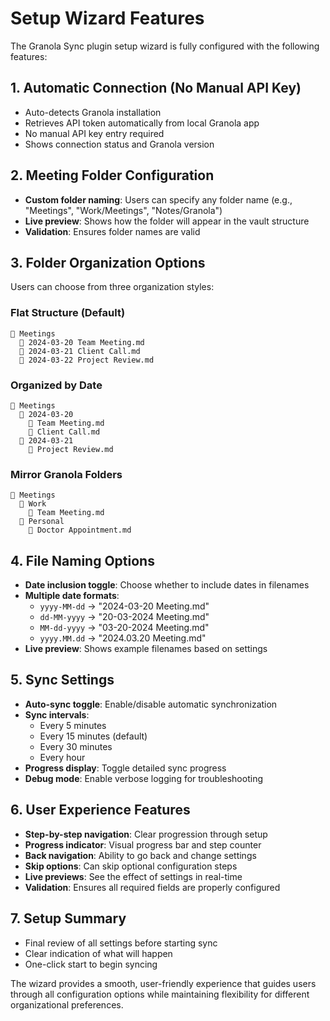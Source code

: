 # Setup Wizard Features

The Granola Sync plugin setup wizard is fully configured with the following features:

## 1. Automatic Connection (No Manual API Key)
- Auto-detects Granola installation
- Retrieves API token automatically from local Granola app
- No manual API key entry required
- Shows connection status and Granola version

## 2. Meeting Folder Configuration
- **Custom folder naming**: Users can specify any folder name (e.g., "Meetings", "Work/Meetings", "Notes/Granola")
- **Live preview**: Shows how the folder will appear in the vault structure
- **Validation**: Ensures folder names are valid

## 3. Folder Organization Options
Users can choose from three organization styles:

### Flat Structure (Default)
```
📁 Meetings
  📄 2024-03-20 Team Meeting.md
  📄 2024-03-21 Client Call.md
  📄 2024-03-22 Project Review.md
```

### Organized by Date
```
📁 Meetings
  📁 2024-03-20
    📄 Team Meeting.md
    📄 Client Call.md
  📁 2024-03-21
    📄 Project Review.md
```

### Mirror Granola Folders
```
📁 Meetings
  📁 Work
    📄 Team Meeting.md
  📁 Personal
    📄 Doctor Appointment.md
```

## 4. File Naming Options
- **Date inclusion toggle**: Choose whether to include dates in filenames
- **Multiple date formats**:
  - `yyyy-MM-dd` → "2024-03-20 Meeting.md"
  - `dd-MM-yyyy` → "20-03-2024 Meeting.md"
  - `MM-dd-yyyy` → "03-20-2024 Meeting.md"
  - `yyyy.MM.dd` → "2024.03.20 Meeting.md"
- **Live preview**: Shows example filenames based on settings

## 5. Sync Settings
- **Auto-sync toggle**: Enable/disable automatic synchronization
- **Sync intervals**:
  - Every 5 minutes
  - Every 15 minutes (default)
  - Every 30 minutes
  - Every hour
- **Progress display**: Toggle detailed sync progress
- **Debug mode**: Enable verbose logging for troubleshooting

## 6. User Experience Features
- **Step-by-step navigation**: Clear progression through setup
- **Progress indicator**: Visual progress bar and step counter
- **Back navigation**: Ability to go back and change settings
- **Skip options**: Can skip optional configuration steps
- **Live previews**: See the effect of settings in real-time
- **Validation**: Ensures all required fields are properly configured

## 7. Setup Summary
- Final review of all settings before starting sync
- Clear indication of what will happen
- One-click start to begin syncing

The wizard provides a smooth, user-friendly experience that guides users through all configuration options while maintaining flexibility for different organizational preferences.